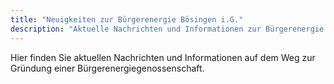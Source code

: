 ```yaml
---
title: "Neuigkeiten zur Bürgerenergie Bösingen i.G."
description: "Aktuelle Nachrichten und Informationen zur Bürgerenergie Bösingen i.G."
---
```


Hier finden Sie aktuellen Nachrichten und Informationen auf dem Weg zur Gründung einer Bürgerenergiegenossenschaft.
